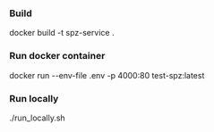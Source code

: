### Build 
docker build -t spz-service .

### Run docker container
docker run --env-file .env -p 4000:80 test-spz:latest

### Run locally
./run_locally.sh
